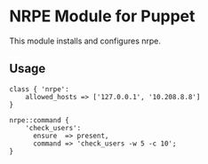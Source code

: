 NRPE Module for Puppet
======================

This module installs and configures nrpe.

Usage
-----

    class { 'nrpe':
        allowed_hosts => ['127.0.0.1', '10.208.8.8']
    }

    nrpe::command {
        'check_users':
          ensure  => present,
          command => 'check_users -w 5 -c 10';
    }

